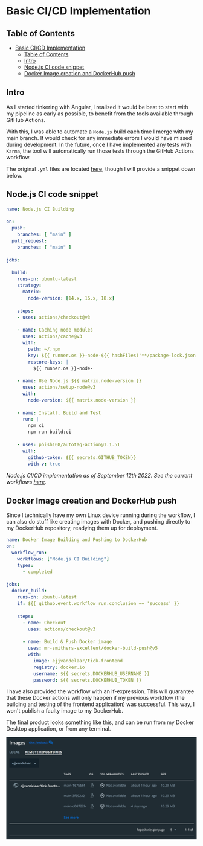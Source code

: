 # Basic CI/CD Implementation

## Table of Contents

- [Basic CI/CD Implementation](#basic-cicd-implementation)
  - [Table of Contents](#table-of-contents)
  - [Intro](#intro)
  - [Node.js CI code snippet](#nodejs-ci-code-snippet)
  - [Docker Image creation and DockerHub push](#docker-image-creation-and-dockerhub-push)
  
## Intro

As I started tinkering with Angular, I realized it would be best to start with my pipeline as early as possible, to benefit from the tools available through GitHub Actions. 

With this, I was able to automate a `Node.js` build each time I merge with my main branch. It would check for any immediate errors I would have missed during development. In the future, once I have implemented any tests with `Karma`, the tool will automatically run those tests through the GitHub Actions workflow.

The original `.yml` files are located [here](https://github.com/tick-github/tick-frontend/tree/main/.github/workflows), though I will provide a snippet down below. 

## Node.js CI code snippet

```yml
name: Node.js CI Building

on:
  push:
    branches: [ "main" ]
  pull_request:
    branches: [ "main" ]

jobs:

  build:
    runs-on: ubuntu-latest
    strategy:
      matrix:
        node-version: [14.x, 16.x, 18.x]

    steps:
    - uses: actions/checkout@v3
    
    - name: Caching node modules
      uses: actions/cache@v3
      with:
        path: ~/.npm
        key: ${{ runner.os }}-node-${{ hashFiles('**/package-lock.json') }}
        restore-keys: |
          ${{ runner.os }}-node-
    
    - name: Use Node.js ${{ matrix.node-version }}
      uses: actions/setup-node@v3
      with:
        node-version: ${{ matrix.node-version }}
    
    - name: Install, Build and Test
      run: |
        npm ci
        npm run build:ci
        
    - uses: phish108/autotag-action@1.1.51
      with:
        github-token: ${{ secrets.GITHUB_TOKEN}}
        with-v: true
```
*Node.js CI/CD implementation as of September 12th 2022. See the current workflows [here](https://github.com/tick-github/tick-frontend/tree/main/.github/workflows).*

## Docker Image creation and DockerHub push

Since I technically have my own Linux device running during the workflow, I can also do stuff like creating images with Docker, and pushing directly to my DockerHub repository, readying them up for deployment.

```yml
name: Docker Image Building and Pushing to DockerHub
on:
  workflow_run:
    workflows: ["Node.js CI Building"]
    types:
      - completed

jobs:
  docker_build:
    runs-on: ubuntu-latest
    if: ${{ github.event.workflow_run.conclusion == 'success' }}
    
    steps:      
      - name: Checkout
        uses: actions/checkout@v3

      - name: Build & Push Docker image
        uses: mr-smithers-excellent/docker-build-push@v5        
        with:
          image: ejjvandelaar/tick-frontend
          registry: docker.io
          username: ${{ secrets.DOCKERHUB_USERNAME }}
          password: ${{ secrets.DOCKERHUB_TOKEN }} 
```

I have also provided the workflow with an if-expression. This will guarantee that these Docker actions will only happen if my previous workflow (the building and testing of the frontend application) was successful. This way, I won't publish a faulty image to my DockerHub.

The final product looks something like this, and can be run from my Docker Desktop application, or from any terminal.

![Docker Desktop view](/docs/proof/images/1-dockerhub-images.png)
